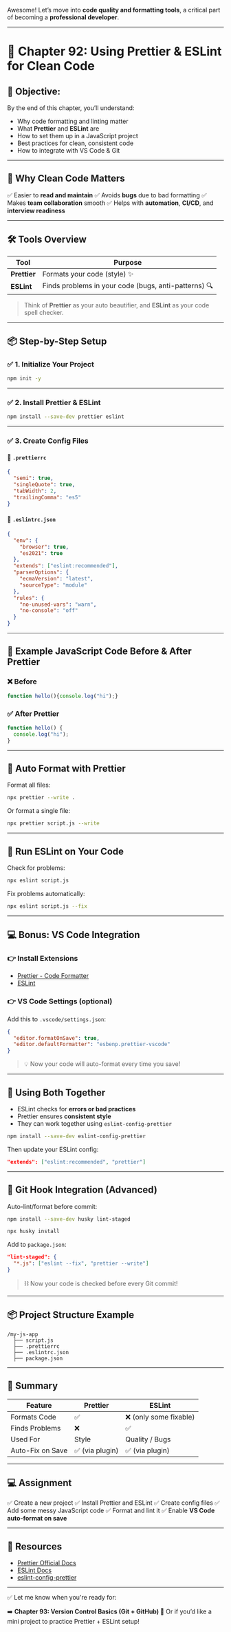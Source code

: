 Awesome! Let’s move into **code quality and formatting tools**, a critical part of becoming a **professional developer**.

---

# 🧹 **Chapter 92: Using Prettier & ESLint for Clean Code**

## 🎯 Objective:

By the end of this chapter, you’ll understand:

* Why code formatting and linting matter
* What **Prettier** and **ESLint** are
* How to set them up in a JavaScript project
* Best practices for clean, consistent code
* How to integrate with VS Code & Git

---

## 🧼 Why Clean Code Matters

✅ Easier to **read and maintain**
✅ Avoids **bugs** due to bad formatting
✅ Makes **team collaboration** smooth
✅ Helps with **automation**, **CI/CD**, and **interview readiness**

---

## 🛠️ Tools Overview

| Tool         | Purpose                                              |
| ------------ | ---------------------------------------------------- |
| **Prettier** | Formats your code (style) ✨                          |
| **ESLint**   | Finds problems in your code (bugs, anti-patterns) 🔍 |

> Think of **Prettier** as your auto beautifier, and **ESLint** as your code spell checker.

---

## 📦 Step-by-Step Setup

### ✅ 1. Initialize Your Project

```bash
npm init -y
```

---

### ✅ 2. Install Prettier & ESLint

```bash
npm install --save-dev prettier eslint
```

---

### ✅ 3. Create Config Files

#### 📄 `.prettierrc`

```json
{
  "semi": true,
  "singleQuote": true,
  "tabWidth": 2,
  "trailingComma": "es5"
}
```

#### 📄 `.eslintrc.json`

```json
{
  "env": {
    "browser": true,
    "es2021": true
  },
  "extends": ["eslint:recommended"],
  "parserOptions": {
    "ecmaVersion": "latest",
    "sourceType": "module"
  },
  "rules": {
    "no-unused-vars": "warn",
    "no-console": "off"
  }
}
```

---

## 🧪 Example JavaScript Code Before & After Prettier

### ❌ Before

```js
function hello(){console.log("hi");}
```

### ✅ After Prettier

```js
function hello() {
  console.log("hi");
}
```

---

## 🔄 Auto Format with Prettier

Format all files:

```bash
npx prettier --write .
```

Or format a single file:

```bash
npx prettier script.js --write
```

---

## 🚨 Run ESLint on Your Code

Check for problems:

```bash
npx eslint script.js
```

Fix problems automatically:

```bash
npx eslint script.js --fix
```

---

## 💻 Bonus: VS Code Integration

### 👉 Install Extensions

* [Prettier - Code Formatter](https://marketplace.visualstudio.com/items?itemName=esbenp.prettier-vscode)
* [ESLint](https://marketplace.visualstudio.com/items?itemName=dbaeumer.vscode-eslint)

### 👉 VS Code Settings (optional)

Add this to `.vscode/settings.json`:

```json
{
  "editor.formatOnSave": true,
  "editor.defaultFormatter": "esbenp.prettier-vscode"
}
```

> 💡 Now your code will auto-format every time you save!

---

## 🧩 Using Both Together

* ESLint checks for **errors or bad practices**
* Prettier ensures **consistent style**
* They can work together using `eslint-config-prettier`

```bash
npm install --save-dev eslint-config-prettier
```

Then update your ESLint config:

```json
"extends": ["eslint:recommended", "prettier"]
```

---

## 🔁 Git Hook Integration (Advanced)

Auto-lint/format before commit:

```bash
npm install --save-dev husky lint-staged
```

```bash
npx husky install
```

Add to `package.json`:

```json
"lint-staged": {
  "*.js": ["eslint --fix", "prettier --write"]
}
```

> ⛓️ Now your code is checked before every Git commit!

---

## 📦 Project Structure Example

```
/my-js-app
  ├── script.js
  ├── .prettierrc
  ├── .eslintrc.json
  ├── package.json
```

---

## 🧠 Summary

| Feature          | Prettier       | ESLint                |
| ---------------- | -------------- | --------------------- |
| Formats Code     | ✅              | ❌ (only some fixable) |
| Finds Problems   | ❌              | ✅                     |
| Used For         | Style          | Quality / Bugs        |
| Auto-Fix on Save | ✅ (via plugin) | ✅ (via plugin)        |

---

## 💻 Assignment

✅ Create a new project
✅ Install Prettier and ESLint
✅ Create config files
✅ Add some messy JavaScript code
✅ Format and lint it
✅ Enable **VS Code auto-format on save**

---

## 🔗 Resources

* [Prettier Official Docs](https://prettier.io/docs/en/index.html)
* [ESLint Docs](https://eslint.org/docs/latest/)
* [eslint-config-prettier](https://github.com/prettier/eslint-config-prettier)

---

✅ Let me know when you're ready for:

➡️ **Chapter 93: Version Control Basics (Git + GitHub) 🔀**
Or if you’d like a mini project to practice Prettier + ESLint setup!
